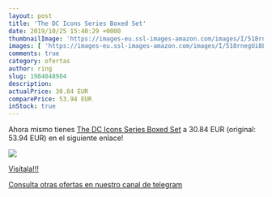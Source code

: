 ```yaml
---
layout: post
title: 'The DC Icons Series Boxed Set'
date: 2019/10/25 15:40:29 +0000
thumbnailImage: 'https://images-eu.ssl-images-amazon.com/images/I/518rnegUi8L._SL200_.jpg'
images: [ 'https://images-eu.ssl-images-amazon.com/images/I/518rnegUi8L._SL200_.jpg' ]
comments: true
category: ofertas
author: ring
slug: 1984848984
description:
actualPrice: 30.84 EUR
comparePrice: 53.94 EUR
inStock: true
---
```


Ahora mismo tienes [The DC Icons Series Boxed Set](https://www.amazon.com/dp/1984848984/?tag=redken08-20) a 30.84 EUR (original: 53.94 EUR) en el siguiente enlace!

[![](https://images-eu.ssl-images-amazon.com/images/I/518rnegUi8L._SL200_.jpg)](https://www.amazon.com/dp/1984848984/?tag=redken08-20)

[Visítala!!!](https://www.amazon.com/dp/1984848984/?tag=redken08-20)

[Consulta otras ofertas en nuestro canal de telegram](https://t.me/s/ofertas25)
